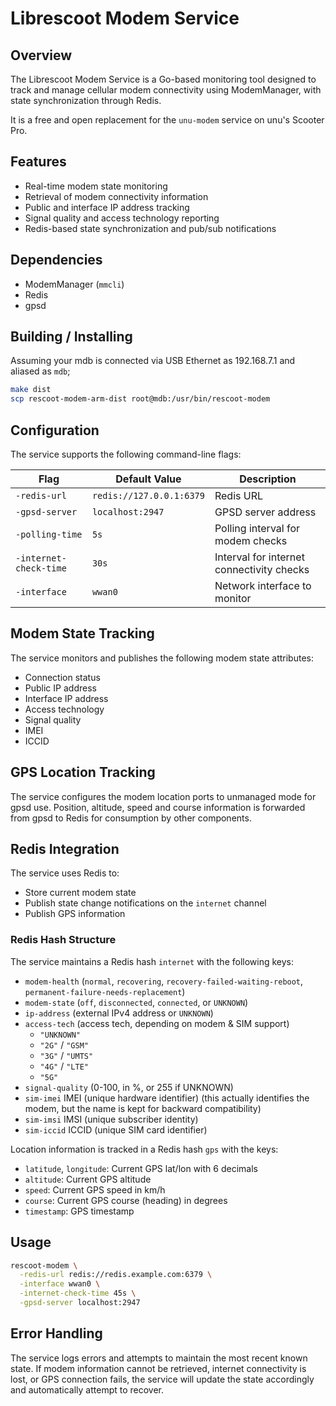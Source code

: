 # Librescoot Modem Service

## Overview

The Librescoot Modem Service is a Go-based monitoring tool designed to track and manage cellular modem connectivity using ModemManager, with state synchronization through Redis.

It is a free and open replacement for the `unu-modem` service on unu's Scooter Pro.

## Features

- Real-time modem state monitoring
- Retrieval of modem connectivity information
- Public and interface IP address tracking
- Signal quality and access technology reporting
- Redis-based state synchronization and pub/sub notifications

## Dependencies

- ModemManager (`mmcli`)
- Redis
- gpsd

## Building / Installing

Assuming your mdb is connected via USB Ethernet as 192.168.7.1 and aliased as `mdb`;
```bash
make dist
scp rescoot-modem-arm-dist root@mdb:/usr/bin/rescoot-modem
```

## Configuration

The service supports the following command-line flags:

| Flag               | Default Value | Description                             |
|--------------------|---------------|-----------------------------------------|
| `-redis-url`       | `redis://127.0.0.1:6379` | Redis URL                    |
| `-gpsd-server`     | `localhost:2947` | GPSD server address                  |
| `-polling-time`    | `5s`          | Polling interval for modem checks       |
| `-internet-check-time` | `30s`     | Interval for internet connectivity checks |
| `-interface`       | `wwan0`       | Network interface to monitor            |

## Modem State Tracking

The service monitors and publishes the following modem state attributes:

- Connection status
- Public IP address
- Interface IP address
- Access technology
- Signal quality
- IMEI
- ICCID

## GPS Location Tracking

The service configures the modem location ports to unmanaged mode for gpsd use.
Position, altitude, speed and course information is forwarded from gpsd to
Redis for consumption by other components.

## Redis Integration

The service uses Redis to:
- Store current modem state
- Publish state change notifications on the `internet` channel
- Publish GPS information

### Redis Hash Structure

The service maintains a Redis hash `internet` with the following keys:
- `modem-health` (`normal`, `recovering`, `recovery-failed-waiting-reboot`, `permanent-failure-needs-replacement`)
- `modem-state` (`off`, `disconnected`, `connected`, or `UNKNOWN`)
- `ip-address` (external IPv4 address or `UNKNOWN`)
- `access-tech` (access tech, depending on modem & SIM support)
     - `"UNKNOWN"`
     - `"2G"` / `"GSM"`
     - `"3G"` / `"UMTS"`
     - `"4G"` / `"LTE"`
     - `"5G"`
- `signal-quality` (0-100, in %, or 255 if UNKNOWN)
- `sim-imei` IMEI (unique hardware identifier) (this actually identifies the modem, but the name is kept for backward compatibility)
- `sim-imsi` IMSI (unique subscriber identity)
- `sim-iccid` ICCID (unique SIM card identifier)

Location information is tracked in a Redis hash `gps` with the keys:
- `latitude`, `longitude`: Current GPS lat/lon with 6 decimals
- `altitude`: Current GPS altitude
- `speed`: Current GPS speed in km/h
- `course`: Current GPS course (heading) in degrees
- `timestamp`: GPS timestamp

## Usage

```bash
rescoot-modem \
  -redis-url redis://redis.example.com:6379 \
  -interface wwan0 \
  -internet-check-time 45s \
  -gpsd-server localhost:2947
```

## Error Handling

The service logs errors and attempts to maintain the most recent known state. If modem information cannot be retrieved, internet connectivity is lost, or GPS connection fails, the service will update the state accordingly and automatically attempt to recover.
